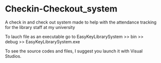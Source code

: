 # Checkin-Checkout_system
A check in and check out system made to help with the attendance tracking for the library staff at my university

To lauch file as an executable go to
EasyKeyLibrarySystem >> bin >> debug >> EasyKeyLibrarySystem.exe

To see the source codes and files, I suggest you launch it with Visual Studios.
